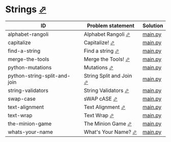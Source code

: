 # Strings [⬀](https://www.hackerrank.com/domains/python/pystrings)




| ID                           | Problem statement                                                                             | Solution                                        |
|------------------------------|-----------------------------------------------------------------------------------------------|-------------------------------------------------|
| alphabet-rangoli             | Alphabet Rangoli [⬀](https://www.hackerrank.com/challenges/alphabet-rangoli)                  | [main.py](alphabet-rangoli/main.py)             |
| capitalize                   | Capitalize! [⬀](https://www.hackerrank.com/challenges/capitalize)                             | [main.py](capitalize/main.py)                   |
| find-a-string                | Find a string [⬀](https://www.hackerrank.com/challenges/find-a-string)                        | [main.py](find-a-string/main.py)                |
| merge-the-tools              | Merge the Tools! [⬀](https://www.hackerrank.com/challenges/merge-the-tools)                   | [main.py](merge-the-tools/main.py)              |
| python-mutations             | Mutations [⬀](https://www.hackerrank.com/challenges/python-mutations)                         | [main.py](python-mutations/main.py)             |
| python-string-split-and-join | String Split and Join [⬀](https://www.hackerrank.com/challenges/python-string-split-and-join) | [main.py](python-string-split-and-join/main.py) |
| string-validators            | String Validators [⬀](https://www.hackerrank.com/challenges/string-validators)                | [main.py](string-validators/main.py)            |
| swap-case                    | sWAP cASE [⬀](https://www.hackerrank.com/challenges/swap-case)                                | [main.py](swap-case/main.py)                    |
| text-alignment               | Text Alignment [⬀](https://www.hackerrank.com/challenges/text-alignment)                      | [main.py](text-alignment/main.py)               |
| text-wrap                    | Text Wrap [⬀](https://www.hackerrank.com/challenges/text-wrap)                                | [main.py](text-wrap/main.py)                    |
| the-minion-game              | The Minion Game [⬀](https://www.hackerrank.com/challenges/the-minion-game)                    | [main.py](the-minion-game/main.py)              |
| whats-your-name              | What's Your Name? [⬀](https://www.hackerrank.com/challenges/whats-your-name)                  | [main.py](whats-your-name/main.py)              |

